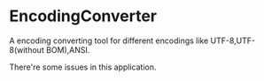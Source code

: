 EncodingConverter
=================

A encoding converting tool for different encodings like UTF-8,UTF-8(without BOM),ANSI.

There're some issues in this application.

